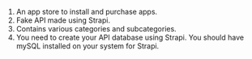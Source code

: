 1. An app store to install and purchase apps.
2. Fake API made using Strapi.
3. Contains various categories and subcategories.
4. You need to create your API database using Strapi. You should have mySQL installed on your system for Strapi.
